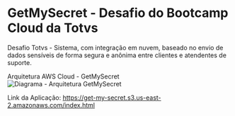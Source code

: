 # GetMySecret - Desafio do Bootcamp Cloud da Totvs
Desafio Totvs - Sistema, com integração em nuvem, baseado no envio de dados sensíveis de forma segura e anônima entre clientes e atendentes de suporte.

Arquitetura AWS Cloud - GetMySecret
![Diagrama - Arquitetura GetMySecret](https://user-images.githubusercontent.com/76259118/182051322-42e561d8-3b6b-466e-82e6-f520e5d2c8a4.png)

Link da Aplicação: https://get-my-secret.s3.us-east-2.amazonaws.com/index.html
